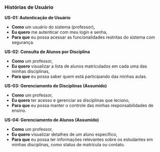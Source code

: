 ### Histórias de Usuário

**US-01: Autenticação de Usuário**
* **Como** um usuário do sistema (professor),
* **Eu quero** me autenticar com meu login e senha,
* **Para que** eu possa acessar as funcionalidades restritas do sistema com segurança.

**US-02: Consulta de Alunos por Disciplina**
* **Como** um professor,
* **Eu quero** visualizar a lista de alunos matriculados em cada uma das minhas disciplinas,
* **Para que** eu possa saber quem está participando das minhas aulas.
  
**US-03: Gerenciamento de Disciplinas (Assumido)**
* **Como** um professor,
* **Eu quero** ter acesso e gerenciar as disciplinas que leciono,
* **Para que** eu possa manter o controle das minhas responsabilidades de ensino.

**US-04: Gerenciamento de Alunos (Assumido)**
* **Como** um professor,
* **Eu quero** visualizar detalhes de um aluno específico,
* **Para que** eu possa ter informações relevantes sobre os estudantes em minhas disciplinas, como status de matrícula ou contato.
